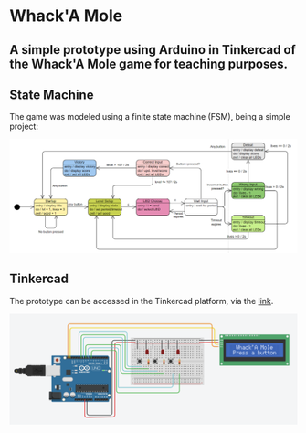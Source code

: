 # Whack'A Mole
## A simple prototype using Arduino in Tinkercad of the Whack'A Mole game for teaching purposes.

## State Machine

The game was modeled using a finite state machine (FSM), being a simple project:

<img src="./fsm.png"/>

## Tinkercad

The prototype can be accessed in the Tinkercad platform, via the [link](https://www.tinkercad.com/things/5n8zzrWSGsh-whacka-mole?sharecode=1GVzapybYDr3rdee4ZZ6P28nAFgrFoDXLqZ8shWPUU0).

<img src="./project.png"/>
